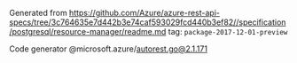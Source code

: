 Generated from https://github.com/Azure/azure-rest-api-specs/tree/3c764635e7d442b3e74caf593029fcd440b3ef82//specification/postgresql/resource-manager/readme.md tag: `package-2017-12-01-preview`

Code generator @microsoft.azure/autorest.go@2.1.171


